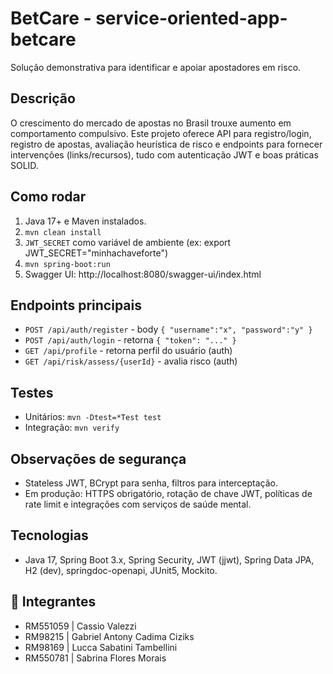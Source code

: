 # BetCare - service-oriented-app-betcare

Solução demonstrativa para identificar e apoiar apostadores em risco.

## Descrição
O crescimento do mercado de apostas no Brasil trouxe aumento em comportamento compulsivo. Este projeto oferece API para registro/login, registro de apostas, avaliação heurística de risco e endpoints para fornecer intervenções (links/recursos), tudo com autenticação JWT e boas práticas SOLID.

## Como rodar
1. Java 17+ e Maven instalados.
2. `mvn clean install`
3. `JWT_SECRET` como variável de ambiente (ex: export JWT_SECRET="minhachaveforte")
4. `mvn spring-boot:run`
5. Swagger UI: http://localhost:8080/swagger-ui/index.html

## Endpoints principais
- `POST /api/auth/register` - body `{ "username":"x", "password":"y" }`
- `POST /api/auth/login` - retorna `{ "token": "..." }`
- `GET /api/profile` - retorna perfil do usuário (auth)
- `GET /api/risk/assess/{userId}` - avalia risco (auth)

## Testes
- Unitários: `mvn -Dtest=*Test test`
- Integração: `mvn verify`

## Observações de segurança
- Stateless JWT, BCrypt para senha, filtros para interceptação.
- Em produção: HTTPS obrigatório, rotação de chave JWT, políticas de rate limit e integrações com serviços de saúde mental.

## Tecnologias
- Java 17, Spring Boot 3.x, Spring Security, JWT (jjwt), Spring Data JPA, H2 (dev), springdoc-openapi, JUnit5, Mockito.

## 👥 Integrantes
- RM551059 | Cassio Valezzi  
- RM98215 | Gabriel Antony Cadima Ciziks 
- ⁠RM98169 | Lucca Sabatini Tambellini
- RM550781 | Sabrina Flores Morais
